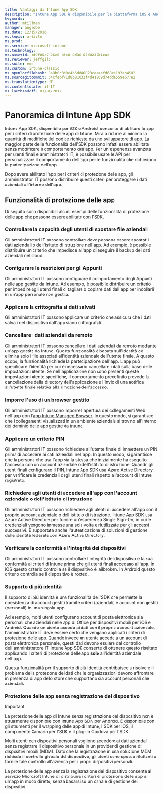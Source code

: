 ```yaml
---
title: Vantaggi di Intune App SDK
description: "Intune App SDK è disponibile per la piattaforma iOS e Android e abilita le funzionalità di gestione di app per dispositivi mobili con Microsoft Intune."
keywords: 
author: mtillman
manager: angrobe
ms.date: 12/15/2016
ms.topic: article
ms.prod: 
ms.service: microsoft-intune
ms.technology: 
ms.assetid: cd9f05e7-26e6-45e0-8d38-67d8232b1cae
ms.reviewer: jeffgilb
ms.suite: ems
ms.custom: intune-classic
ms.openlocfilehash: 8a9b0c398c4b6dd46823ceaaefd68ee193ab4502
ms.sourcegitcommit: 34cfebfc1d8b81032f4d41869d74dda559e677e2
ms.translationtype: HT
ms.contentlocale: it-IT
ms.lasthandoff: 07/01/2017
---
```

# <a name="intune-app-sdk-overview"></a>Panoramica di Intune App SDK
Intune App SDK, disponibile per iOS e Android, consente di abilitare le app per i criteri di protezione delle app di Intune. Mira a ridurre al minimo la quantità di modifiche del codice richieste da uno sviluppatore di app. La maggior parte delle funzionalità dell'SDK possono infatti essere abilitate senza modificare il comportamento dell'app. Per un'esperienza avanzata per utenti finali e amministratori IT, è possibile usare le API per personalizzare il comportamento dell'app per le funzionalità che richiedono la partecipazione dell'app.

Dopo avere abilitato l'app per i criteri di protezione delle app, gli amministratori IT possono distribuire questi criteri per proteggere i dati aziendali all'interno dell'app.

## <a name="app-protection-features"></a>Funzionalità di protezione delle app

Di seguito sono disponibili alcuni esempi delle funzionalità di protezione delle app che possono essere abilitate con l'SDK.

### <a name="control-users-ability-to-move-corporate-files"></a>Controllare la capacità degli utenti di spostare file aziendali
Gli amministratori IT possono controllare dove possono essere spostati i dati aziendali o dell'istituto di istruzione nell'app. Ad esempio, è possibile distribuire un criterio che impedisce all'app di eseguire il backup dei dati aziendali nel cloud.

### <a name="configure-clipboard-restrictions"></a>Configurare le restrizioni per gli Appunti
Gli amministratori IT possono configurare il comportamento degli Appunti nelle app gestite da Intune. Ad esempio, è possibile distribuire un criterio per impedire agli utenti finali di tagliare o copiare dati dall'app per incollarli in un'app personale non gestita.

### <a name="enforce-encryption-on-saved-data"></a>Applicare la crittografia ai dati salvati
Gli amministratori IT possono applicare un criterio che assicura che i dati salvati nel dispositivo dall'app siano crittografati.

### <a name="remotely-wipe-corporate-data"></a>Cancellare i dati aziendali da remoto
Gli amministratori IT possono cancellare i dati aziendali da remoto mediante un'app gestita da Intune. Questa funzionalità è basata sull'identità ed elimina solo i file associati all'identità aziendale dell'utente finale. A questo scopo, la funzionalità richiede la partecipazione dell'app. L'app può specificare l'identità per cui è necessario cancellare i dati sulla base delle impostazioni utente. Se nell'applicazione non sono presenti queste impostazioni utente specifiche, il comportamento predefinito prevede la cancellazione della directory dell'applicazione e l'invio di una notifica all'utente finale relativa alla rimozione dell'accesso.

### <a name="enforce-the-use-of-a-managed-browser"></a>Imporre l'uso di un browser gestito
Gli amministratori IT possono imporre l'apertura dei collegamenti Web nell'app con l'[app Intune Managed Browser](/intune-classic/deploy-use/manage-internet-access-using-managed-browser-policies). In questo modo, si garantisce che i collegamenti visualizzati in un ambiente aziendale si trovino all'interno del dominio delle app gestite da Intune.

### <a name="enforce-a-pin-policy"></a>Applicare un criterio PIN
Gli amministratori IT possono richiedere all'utente finale di immettere un PIN prima di accedere ai dati aziendali nell'app. In questo modo, si garantisce che la persona che usa l'app sia la stessa che inizialmente ha eseguito l'accesso con un account aziendale o dell'istituto di istruzione. Quando gli utenti finali configurano il PIN, Intune App SDK usa Azure Active Directory per verificare le credenziali degli utenti finali rispetto all'account di Intune registrato.

### <a name="require-users-to-sign-in-with-work-or-school-account-for-app-access"></a>Richiedere agli utenti di accedere all'app con l'account aziendale o dell'istituto di istruzione
Gli amministratori IT possono richiedere agli utenti di accedere all'app con il proprio account aziendale o dell'istituto di istruzione. Intune App SDK usa Azure Active Directory per fornire un'esperienza Single Sign-On, in cui le credenziali vengono immesse una sola volta e riutilizzate per gli accessi successivi. È supportata anche l'autenticazione di soluzioni di gestione delle identità federate con Azure Active Directory.

### <a name="check-device-health-and-compliance"></a>Verificare la conformità e l'integrità dei dispositivi
Gli amministratori IT possono controllare l'integrità del dispositivo e la sua conformità ai criteri di Intune prima che gli utenti finali accedano all'app. In iOS questo criterio controlla se il dispositivo è jailbroken. In Android questo criterio controlla se il dispositivo è rooted.

### <a name="multi-identity-support"></a>Supporto di più identità
Il supporto di più identità è una funzionalità dell'SDK che permette la coesistenza di account gestiti tramite criteri (aziendali) e account non gestiti (personali) in una singola app.

Ad esempio, molti utenti configurano account di posta elettronica sia personali che aziendali nelle app di Office per dispositivi mobili per iOS e Android. Quando un utente accede ai dati con il proprio account aziendale, l'amministratore IT deve essere certo che vengano applicati i criteri di protezione delle app. Quando invece un utente accede a un account di posta elettronica personale, questi dati devono esulare dal controllo dell'amministratore IT. Intune App SDK consente di ottenere questo risultato applicando i criteri di protezione delle app **solo** all'identità aziendale nell'app.

Questa funzionalità per il supporto di più identità contribuisce a risolvere il problema della protezione dei dati che le organizzazioni devono affrontare in presenza di app dello store che supportano sia account personali che aziendali.
 
### <a name="app-protection-without-device-enrollment"></a>Protezione delle app senza registrazione del dispositivo

>[!IMPORTANT]
>La protezione delle app di Intune senza registrazione del dispositivo non è attualmente disponibile con Intune App SDK per Android. È disponibile con gli strumenti per il wrapping delle app di Intune, l'SDK per iOS, il componente Xamarin per l'SDK e il plug-in Cordova per l'SDK.


Molti utenti con dispositivi personali vogliono accedere ai dati aziendali senza registrare il dispositivo personale in un provider di gestione di dispositivi mobili (MDM). Dato che la registrazione in una soluzione MDM richiede il controllo globale del dispositivo, gli utenti sono spesso riluttanti a fornire tale controllo all'azienda per i propri dispositivi personali.

La protezione delle app senza la registrazione del dispositivo consente al servizio Microsoft Intune di distribuire i criteri di protezione delle app a un'app in modo diretto, senza basarsi su un canale di gestione dei dispositivi.
